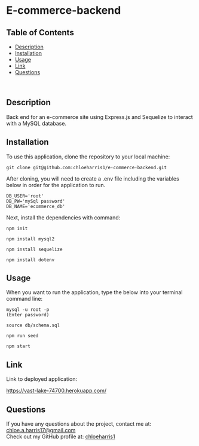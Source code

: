 # E-commerce-backend

## Table of Contents 

- [Description](#description)
- [Installation](#installation)
- [Usage](#usage)
- [Link](#link)
- [Questions](#questions)

<br />

## Description
Back end for an e-commerce site using Express.js and Sequelize to interact with a MySQL database.

## Installation
To use this application, clone the repository to your local machine:
```
git clone git@github.com:chloeharris1/e-commerce-backend.git
```

After cloning, you will need to create a .env file including the variables below in order for the application to run.
``` 
DB_USER='root'
DB_PW='mySql password'
DB_NAME='ecommerce_db'
```
Next, install the dependencies with command:
```
npm init 
```
```
npm install mysql2
```
```
npm install sequelize
```
```
npm install dotenv
```
## Usage
When you want to run the application, type the below into your terminal command line:
```
mysql -u root -p
(Enter password) 
```
```
source db/schema.sql
```
```
npm run seed
```
```
npm start
```

## Link

Link to deployed application:

https://vast-lake-74700.herokuapp.com/

## Questions

If you have any questions about the project, contact me at: 
chloe.a.harris17@gmail.com <br />
Check out my GitHub profile at: 
[chloeharris1](https://github.com/chloeharris1/) <br />